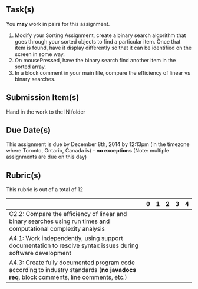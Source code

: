 Task(s)
-------
You **may** work in pairs for this assignment.

1. Modify your Sorting Assignment, create a binary search algorithm that goes through your sorted objects to find a particular item.  Once that item is found, have it display differently so that it can be identified on the screen in some way.
2. On mousePressed, have the binary search find another item in the sorted array.
3. In a block comment in your main file, compare the efficiency of linear vs binary searches.

Submission Item(s)
------------------
Hand in the work to the IN folder

Due Date(s)
-----------
This assignment is due by December 8th, 2014 by 12:13pm (in the timezone where Toronto, Ontario, Canada is) - **no exceptions**
(Note: multiple assignments are due on this day)

Rubric(s)
---------
This rubric is out of a total of 12

| | 0 | 1 | 2 | 3 | 4 |
|---| --- | --- | --- | --- | --- |
|C2.2: Compare the efficiency of linear and binary searches using run times and computational complexity analysis  | | | | | |
|A4.1: Work independently, using support documentation to resolve syntax issues during software development  | | | | | |
|A4.3: Create fully documented program code according to industry standards (**no javadocs req**, block comments, line comments, etc.)  | | | | | |

